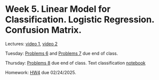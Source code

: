 # Week 5. Linear Model for Classification. Logistic Regression. Confusion Matrix.

Lectures: [video 1](https://youtu.be/w6WNHLQkzH0), [video 2](https://youtu.be/fR0FkHPLMA4)

Tuesday: [Problems 6](./Problems06.pdf) and [Problems 7](./Problems07.pdf) due end of class.

Thursday: [Problems 8](./Problems08.pdf) due end of class. Text classification [notebook](./ML10.ipynb)

Homework: [HW4](./HW4.ipynb) due 02/24/2025.
